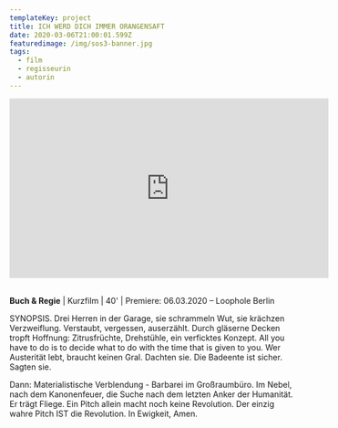 ```yaml
---
templateKey: project
title: ICH WERD DICH IMMER ORANGENSAFT
date: 2020-03-06T21:00:01.599Z
featuredimage: /img/sos3-banner.jpg
tags:
  - film
  - regisseurin
  - autorin
---
```

<iframe width="560" height="315" src="https://www.youtube.com/embed/gkUkGKiriWQ" frameborder="0" allow="accelerometer; autoplay; encrypted-media; gyroscope; picture-in-picture" allowfullscreen></iframe>

\
**Buch & Regie** | Kurzfilm | 40' | Premiere: 06.03.2020 – Loophole Berlin

SYNOPSIS. Drei Herren in der Garage, sie schrammeln Wut, sie krächzen Verzweiflung. Verstaubt, vergessen, auserzählt. Durch gläserne Decken tropft Hoffnung: Zitrusfrüchte, Drehstühle, ein verficktes Konzept. All you have to do is to decide what to do with the time that is given to you. Wer Austerität lebt, braucht keinen Gral. Dachten sie. Die Badeente ist sicher. Sagten sie. 

Dann: Materialistische Verblendung - Barbarei im Großraumbüro. Im Nebel, nach dem Kanonenfeuer, die Suche nach dem letzten Anker der Humanität. Er trägt Fliege. Ein Pitch allein macht noch keine Revolution. Der einzig wahre Pitch IST die Revolution. In Ewigkeit, Amen.
